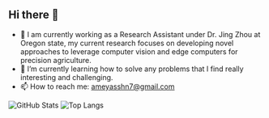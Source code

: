 ## Hi there 👋

- 🔭 I am currently working as a Research Assistant under Dr. Jing Zhou at Oregon state, my current research focuses on developing novel approaches to leverage computer vision and edge computers for precision agriculture.
- 🌱 I’m currently learning how to solve any problems that I find really interesting and challenging.
- 📫 How to reach me: ameyasshn7@gmail.com
  
![GitHub Stats](https://github-readme-stats.vercel.app/api?username=ameyasshn7&show_icons=true&theme=transparent&hide=prs,issues)
![Top Langs](https://github-readme-stats.vercel.app/api/top-langs/?username=ameyasshn7&hide_progress=true)


